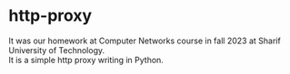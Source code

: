 # http-proxy
It was our homework at Computer Networks course in fall 2023 at Sharif University of Technology.  
It is a simple http proxy writing in Python.
